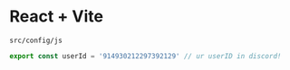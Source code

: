 # React + Vite

`src/config/js`
```js
export const userId = '914930212297392129' // ur userID in discord!
```